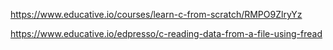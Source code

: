 https://www.educative.io/courses/learn-c-from-scratch/RMPO9ZlryYz


https://www.educative.io/edpresso/c-reading-data-from-a-file-using-fread